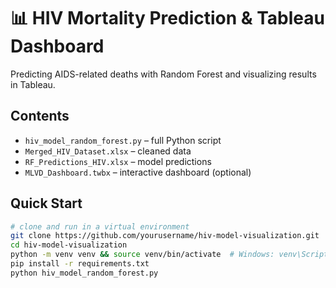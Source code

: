 # 📊 HIV Mortality Prediction & Tableau Dashboard

Predicting AIDS-related deaths with Random Forest and visualizing results in Tableau.

## Contents
- `hiv_model_random_forest.py` – full Python script
- `Merged_HIV_Dataset.xlsx` – cleaned data
- `RF_Predictions_HIV.xlsx` – model predictions
- `MLVD_Dashboard.twbx` – interactive dashboard (optional)

## Quick Start
```bash
# clone and run in a virtual environment
git clone https://github.com/yourusername/hiv-model-visualization.git
cd hiv-model-visualization
python -m venv venv && source venv/bin/activate  # Windows: venv\Scripts\activate
pip install -r requirements.txt
python hiv_model_random_forest.py
